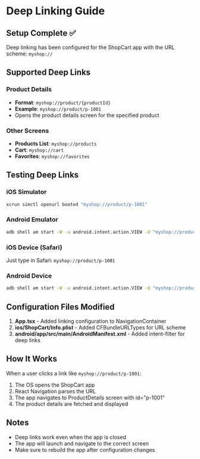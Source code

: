 # Deep Linking Guide

## Setup Complete ✅

Deep linking has been configured for the ShopCart app with the URL scheme: `myshop://`

## Supported Deep Links

### Product Details
- **Format**: `myshop://product/{productId}`
- **Example**: `myshop://product/p-1001`
- Opens the product details screen for the specified product

### Other Screens
- **Products List**: `myshop://products`
- **Cart**: `myshop://cart`
- **Favorites**: `myshop://favorites`

## Testing Deep Links

### iOS Simulator
```bash
xcrun simctl openurl booted "myshop://product/p-1001"
```

### Android Emulator
```bash
adb shell am start -W -a android.intent.action.VIEW -d "myshop://product/p-1001" com.shopcart
```

### iOS Device (Safari)
Just type in Safari: `myshop://product/p-1001`

### Android Device
```bash
adb shell am start -W -a android.intent.action.VIEW -d "myshop://product/p-1001" com.shopcart
```

## Configuration Files Modified

1. **App.tsx** - Added linking configuration to NavigationContainer
2. **ios/ShopCart/Info.plist** - Added CFBundleURLTypes for URL scheme
3. **android/app/src/main/AndroidManifest.xml** - Added intent-filter for deep links

## How It Works

When a user clicks a link like `myshop://product/p-1001`:
1. The OS opens the ShopCart app
2. React Navigation parses the URL
3. The app navigates to ProductDetails screen with id="p-1001"
4. The product details are fetched and displayed

## Notes

- Deep links work even when the app is closed
- The app will launch and navigate to the correct screen
- Make sure to rebuild the app after configuration changes
